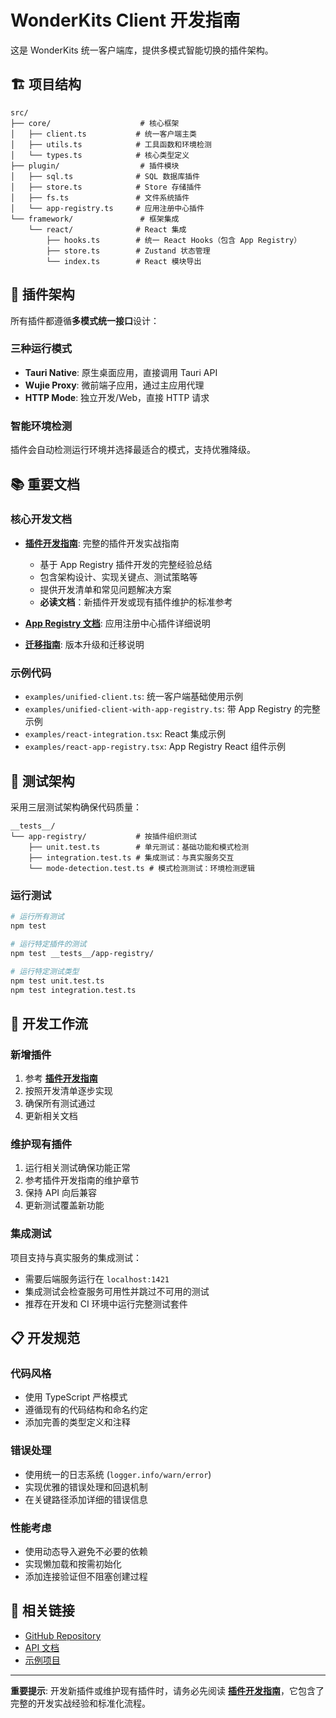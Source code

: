 # WonderKits Client 开发指南

这是 WonderKits 统一客户端库，提供多模式智能切换的插件架构。

## 🏗️ 项目结构

```
src/
├── core/                    # 核心框架
│   ├── client.ts           # 统一客户端主类
│   ├── utils.ts            # 工具函数和环境检测
│   └── types.ts            # 核心类型定义
├── plugin/                  # 插件模块
│   ├── sql.ts              # SQL 数据库插件
│   ├── store.ts            # Store 存储插件  
│   ├── fs.ts               # 文件系统插件
│   └── app-registry.ts     # 应用注册中心插件
└── framework/               # 框架集成
    └── react/              # React 集成
        ├── hooks.ts        # 统一 React Hooks（包含 App Registry）
        ├── store.ts        # Zustand 状态管理
        └── index.ts        # React 模块导出
```

## 🔌 插件架构

所有插件都遵循**多模式统一接口**设计：

### 三种运行模式
- **Tauri Native**: 原生桌面应用，直接调用 Tauri API
- **Wujie Proxy**: 微前端子应用，通过主应用代理  
- **HTTP Mode**: 独立开发/Web，直接 HTTP 请求

### 智能环境检测
插件会自动检测运行环境并选择最适合的模式，支持优雅降级。

## 📚 重要文档

### 核心开发文档
- **[插件开发指南](./PLUGIN_DEVELOPMENT_GUIDE.md)**: 完整的插件开发实战指南
  - 基于 App Registry 插件开发的完整经验总结
  - 包含架构设计、实现关键点、测试策略等
  - 提供开发清单和常见问题解决方案
  - **必读文档**：新插件开发或现有插件维护的标准参考

- **[App Registry 文档](./docs/app-registry.md)**: 应用注册中心插件详细说明

- **[迁移指南](./MIGRATION.md)**: 版本升级和迁移说明

### 示例代码
- `examples/unified-client.ts`: 统一客户端基础使用示例
- `examples/unified-client-with-app-registry.ts`: 带 App Registry 的完整示例
- `examples/react-integration.tsx`: React 集成示例
- `examples/react-app-registry.tsx`: App Registry React 组件示例

## 🧪 测试架构

采用三层测试架构确保代码质量：

```
__tests__/
└── app-registry/           # 按插件组织测试
    ├── unit.test.ts        # 单元测试：基础功能和模式检测
    ├── integration.test.ts # 集成测试：与真实服务交互
    └── mode-detection.test.ts # 模式检测测试：环境检测逻辑
```

### 运行测试
```bash
# 运行所有测试
npm test

# 运行特定插件的测试
npm test __tests__/app-registry/

# 运行特定测试类型
npm test unit.test.ts
npm test integration.test.ts
```

## 🚀 开发工作流

### 新增插件
1. 参考 **[插件开发指南](./PLUGIN_DEVELOPMENT_GUIDE.md)** 
2. 按照开发清单逐步实现
3. 确保所有测试通过
4. 更新相关文档

### 维护现有插件  
1. 运行相关测试确保功能正常
2. 参考插件开发指南的维护章节
3. 保持 API 向后兼容
4. 更新测试覆盖新功能

### 集成测试
项目支持与真实服务的集成测试：
- 需要后端服务运行在 `localhost:1421`
- 集成测试会检查服务可用性并跳过不可用的测试
- 推荐在开发和 CI 环境中运行完整测试套件

## 📋 开发规范

### 代码风格
- 使用 TypeScript 严格模式
- 遵循现有的代码结构和命名约定
- 添加完善的类型定义和注释

### 错误处理
- 使用统一的日志系统 (`logger.info/warn/error`)
- 实现优雅的错误处理和回退机制
- 在关键路径添加详细的错误信息

### 性能考虑
- 使用动态导入避免不必要的依赖
- 实现懒加载和按需初始化
- 添加连接验证但不阻塞创建过程

## 🔗 相关链接

- [GitHub Repository](https://github.com/your-org/wonderkits)
- [API 文档](./docs/)
- [示例项目](./examples/)

---

**重要提示**: 开发新插件或维护现有插件时，请务必先阅读 **[插件开发指南](./PLUGIN_DEVELOPMENT_GUIDE.md)**，它包含了完整的开发实战经验和标准化流程。